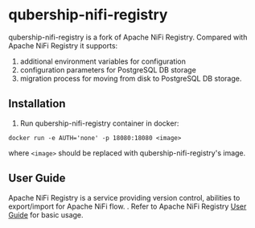 # qubership-nifi-registry

qubership-nifi-registry is a fork of Apache NiFi Registry.
Compared with Apache NiFi Registry it supports:
1. additional environment variables for configuration
2. configuration parameters for PostgreSQL DB storage
3. migration process for moving from disk to PostgreSQL DB storage.

## Installation

1. Run qubership-nifi-registry container in docker:
```
docker run -e AUTH='none' -p 18080:18080 <image>
```
where `<image>` should be replaced with qubership-nifi-registry's image.


## User Guide

Apache NiFi Registry is a service providing version control, abilities to export/import for Apache NiFi flow. . Refer to Apache NiFi Registry [User Guide](https://nifi.apache.org/docs/nifi-registry-docs/html/user-guide.html) for basic usage.